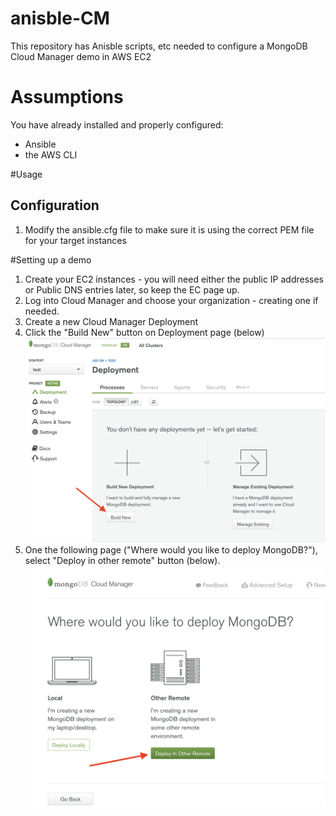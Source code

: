 # anisble-CM
This repository has Anisble scripts, etc needed to configure a MongoDB Cloud Manager demo in AWS EC2


# Assumptions
You have already installed and properly configured:
* Ansible
* the AWS CLI

#Usage
## Configuration
1. Modify the ansible.cfg file to make sure it is using the correct PEM file for your target instances

#Setting up a demo
1. Create your EC2 instances - you will need either the public IP addresses or Public DNS entries later, so keep the EC page up.
2. Log into Cloud Manager and choose your organization - creating one if needed.
3. Create a new Cloud Manager Deployment
3. Click the "Build New" button on Deployment page (below)
![alt text](https://github.com/jsstokes/ansible/blob/master/Screen-1.png "Build New Image")
4. One the following page ("Where would you like to deploy MongoDB?"), select "Deploy in other remote" button (below).
![alt text](https://github.com/jsstokes/ansible/blob/master/Screen-2.png "Deploy in other remote image")


 
